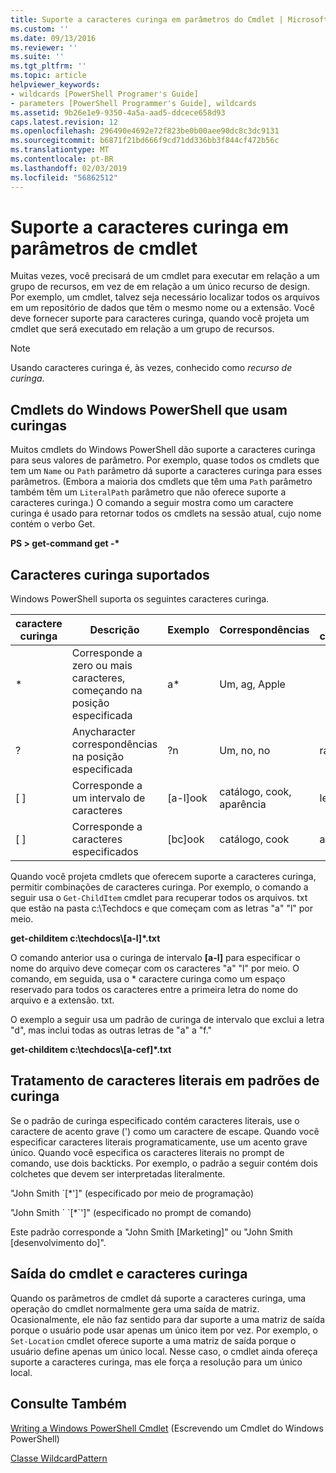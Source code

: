 ```yaml
---
title: Suporte a caracteres curinga em parâmetros do Cmdlet | Microsoft Docs
ms.custom: ''
ms.date: 09/13/2016
ms.reviewer: ''
ms.suite: ''
ms.tgt_pltfrm: ''
ms.topic: article
helpviewer_keywords:
- wildcards [PowerShell Programer's Guide]
- parameters [PowerShell Programmer's Guide], wildcards
ms.assetid: 9b26e1e9-9350-4a5a-aad5-ddcece658d93
caps.latest.revision: 12
ms.openlocfilehash: 296490e4692e72f823be0b00aee90dc8c3dc9131
ms.sourcegitcommit: b6871f21bd666f9cd71dd336bb3f844cf472b56c
ms.translationtype: MT
ms.contentlocale: pt-BR
ms.lasthandoff: 02/03/2019
ms.locfileid: "56862512"
---
```

# <a name="supporting-wildcard-characters-in-cmdlet-parameters"></a>Suporte a caracteres curinga em parâmetros de cmdlet

Muitas vezes, você precisará de um cmdlet para executar em relação a um grupo de recursos, em vez de em relação a um único recurso de design. Por exemplo, um cmdlet, talvez seja necessário localizar todos os arquivos em um repositório de dados que têm o mesmo nome ou a extensão. Você deve fornecer suporte para caracteres curinga, quando você projeta um cmdlet que será executado em relação a um grupo de recursos.

> [!NOTE]
> Usando caracteres curinga é, às vezes, conhecido como *recurso de curinga*.

## <a name="windows-powershell-cmdlets-that-use-wildcards"></a>Cmdlets do Windows PowerShell que usam curingas

 Muitos cmdlets do Windows PowerShell dão suporte a caracteres curinga para seus valores de parâmetro. Por exemplo, quase todos os cmdlets que tem um `Name` ou `Path` parâmetro dá suporte a caracteres curinga para esses parâmetros. (Embora a maioria dos cmdlets que têm uma `Path` parâmetro também têm um `LiteralPath` parâmetro que não oferece suporte a caracteres curinga.) O comando a seguir mostra como um caractere curinga é usado para retornar todos os cmdlets na sessão atual, cujo nome contém o verbo Get.

 **PS > get-command get -\***

## <a name="supported-wildcard-characters"></a>Caracteres curinga suportados

Windows PowerShell suporta os seguintes caracteres curinga.

|caractere curinga|Descrição|Exemplo|Correspondências|Não corresponde|
|------------------------|-----------------|-------------|-------------|--------------------|
|*|Corresponde a zero ou mais caracteres, começando na posição especificada|a*|Um, ag, Apple||
|?|Anycharacter correspondências na posição especificada|?n|Um, no, no|ran|
|[ ]|Corresponde a um intervalo de caracteres|[a-l]ook|catálogo, cook, aparência|levou|
|[ ]|Corresponde a caracteres especificados|[bc]ook|catálogo, cook|aparência|

Quando você projeta cmdlets que oferecem suporte a caracteres curinga, permitir combinações de caracteres curinga. Por exemplo, o comando a seguir usa o `Get-ChildItem` cmdlet para recuperar todos os arquivos. txt que estão na pasta c:\Techdocs e que começam com as letras "a" "l" por meio.

**get-childitem c:\techdocs\\[a-l]\*.txt**

O comando anterior usa o curinga de intervalo **[a-l]** para especificar o nome do arquivo deve começar com os caracteres "a" "l" por meio. O comando, em seguida, usa o * caractere curinga como um espaço reservado para todos os caracteres entre a primeira letra do nome do arquivo e a extensão. txt.

O exemplo a seguir usa um padrão de curinga de intervalo que exclui a letra "d", mas inclui todas as outras letras de "a" a "f."

**get-childitem c:\techdocs\\[a-cef]\*.txt**

## <a name="handling-literal-characters-in-wildcard-patterns"></a>Tratamento de caracteres literais em padrões de curinga

Se o padrão de curinga especificado contém caracteres literais, use o caractere de acento grave (') como um caractere de escape. Quando você especificar caracteres literais programaticamente, use um acento grave único. Quando você especifica os caracteres literais no prompt de comando, use dois backticks. Por exemplo, o padrão a seguir contém dois colchetes que devem ser interpretadas literalmente.

"John Smith \`[*']" (especificado por meio de programação)

"John Smith \` \`[*\`']" (especificado no prompt de comando)

Este padrão corresponde a "John Smith [Marketing]" ou "John Smith [desenvolvimento do]".

## <a name="cmdlet-output-and-wildcard-characters"></a>Saída do cmdlet e caracteres curinga

Quando os parâmetros de cmdlet dá suporte a caracteres curinga, uma operação do cmdlet normalmente gera uma saída de matriz. Ocasionalmente, ele não faz sentido para dar suporte a uma matriz de saída porque o usuário pode usar apenas um único item por vez. Por exemplo, o `Set-Location` cmdlet oferece suporte a uma matriz de saída porque o usuário define apenas um único local. Nesse caso, o cmdlet ainda ofereça suporte a caracteres curinga, mas ele força a resolução para um único local.

## <a name="see-also"></a>Consulte Também

[Writing a Windows PowerShell Cmdlet](./writing-a-windows-powershell-cmdlet.md) (Escrevendo um Cmdlet do Windows PowerShell)

[Classe WildcardPattern](/dotnet/api/system.management.automation.wildcardpattern)
